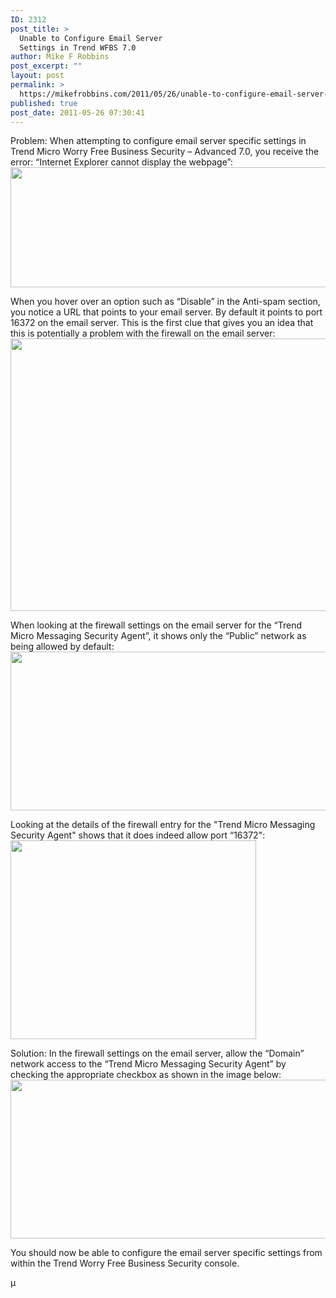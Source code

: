 ```yaml
---
ID: 2312
post_title: >
  Unable to Configure Email Server
  Settings in Trend WFBS 7.0
author: Mike F Robbins
post_excerpt: ""
layout: post
permalink: >
  https://mikefrobbins.com/2011/05/26/unable-to-configure-email-server-settings-in-trend-wfbs-7-0/
published: true
post_date: 2011-05-26 07:30:41
---
```

Problem:
When attempting to configure email server specific settings in Trend Micro Worry Free Business Security – Advanced 7.0, you receive the error: “Internet Explorer cannot display the webpage”:
<a href="http://mikefrobbins.com/wp-content/uploads/2011/05/tecp1.png"><img class="alignnone size-full wp-image-2315" title="tecp1" src="http://mikefrobbins.com/wp-content/uploads/2011/05/tecp1.png" alt="" width="640" height="192" /></a>

When you hover over an option such as “Disable” in the Anti-spam section, you notice a URL that points to your email server. By default it points to port 16372 on the email server. This is the first clue that gives you an idea that this is potentially a problem with the firewall on the email server:
<a href="http://mikefrobbins.com/wp-content/uploads/2011/05/tecp2.png"><img class="alignnone size-full wp-image-2316" title="tecp2" src="http://mikefrobbins.com/wp-content/uploads/2011/05/tecp2.png" alt="" width="640" height="436" /></a>

When looking at the firewall settings on the email server for the “Trend Micro Messaging Security Agent”, it shows only the “Public” network as being allowed by default:
<a href="http://mikefrobbins.com/wp-content/uploads/2011/05/tecp3.png"><img class="alignnone size-full wp-image-2317" title="tecp3" src="http://mikefrobbins.com/wp-content/uploads/2011/05/tecp3.png" alt="" width="566" height="254" /></a>

Looking at the details of the firewall entry for the "Trend Micro Messaging Security Agent" shows that it does indeed allow port “16372":
<a href="http://mikefrobbins.com/wp-content/uploads/2011/05/tecp4.png"><img class="alignnone size-full wp-image-2318" title="tecp4" src="http://mikefrobbins.com/wp-content/uploads/2011/05/tecp4.png" alt="" width="393" height="318" /></a>

Solution:
In the firewall settings on the email server, allow the “Domain” network access to the “Trend Micro Messaging Security Agent” by checking the appropriate checkbox as shown in the image below:
<a href="http://mikefrobbins.com/wp-content/uploads/2011/05/tecp5.png"><img class="alignnone size-full wp-image-2319" title="tecp5" src="http://mikefrobbins.com/wp-content/uploads/2011/05/tecp5.png" alt="" width="567" height="254" /></a>

You should now be able to configure the email server specific settings from within the Trend Worry Free Business Security console.

µ